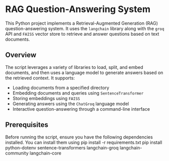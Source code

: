# RAG Question-Answering System

This Python project implements a Retrieval-Augmented Generation (RAG) question-answering system. 
It uses the `langchain` library along with the `groq` API and `FAISS` vector store to retrieve and answer questions based on text documents.

## Overview

The script leverages a variety of libraries to load, split, and embed documents, and then uses a language model to generate answers based on the retrieved context. It supports:

- Loading documents from a specified directory
- Embedding documents and queries using `SentenceTransformer`
- Storing embeddings using `FAISS`
- Generating answers using the `ChatGroq` language model
- Interactive question-answering through a command-line interface

## Prerequisites

Before running the script, ensure you have the following dependencies installed. You can install them using pip install -r requirements.txt
pip install python-dotenv sentence-transformers langchain-groq langchain-community langchain-core

